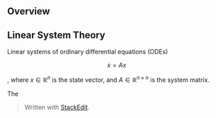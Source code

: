 
## Overview

## Linear System Theory

Linear systems of ordinary differential equations (ODEs)

$$
\dot{x}=Ax
$$

, where $x \in \mathbb{R}^n$ is the state vector,
 and  $A \in \mathbb{R}^{n \times n}$ is the system matrix.


The 


> Written with [StackEdit](https://stackedit.io/).
<!--stackedit_data:
eyJoaXN0b3J5IjpbLTEzMzk5NzE2NzUsLTE3NDg2OTc2MjVdfQ
==
-->
